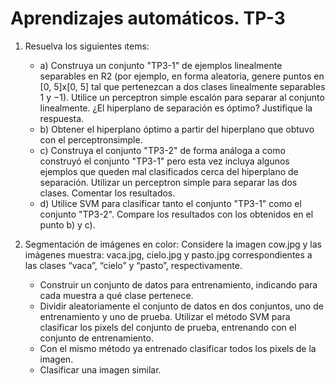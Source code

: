 # Aprendizajes automáticos. TP-3


1. Resuelva los siguientes ıtems:
    - a) Construya un conjunto "TP3-1" de ejemplos linealmente separables en R2 (por ejemplo, en forma aleatoria, genere puntos en 
    [0, 5]x[0, 5] tal que pertenezcan a dos clases linealmente separables 1 y −1). Utilice un perceptron simple escalón para separar al conjunto linealmente. ¿El hiperplano de separación es óptimo? Justifique la respuesta.
    - b) Obtener el hiperplano óptimo a partir del hiperplano que obtuvo con el perceptronsimple.
    - c) Construya el conjunto "TP3-2" de forma análoga a como construyó el conjunto "TP3-1" pero esta vez incluya algunos ejemplos que queden mal clasificados cerca del hiperplano de separación. Utilizar un perceptron simple para separar las dos clases. Comentar los resultados.
    - d) Utilice SVM para clasificar tanto el conjunto "TP3-1" como el conjunto "TP3-2". Compare los resultados con los obtenidos en el punto b) y c).

2. Segmentación de imágenes en color: Considere la imagen cow.jpg y las imágenes muestra: vaca.jpg, cielo.jpg y pasto.jpg correspondientes a las clases “vaca”, “cielo” y “pasto”, respectivamente.
    - Construir un conjunto de datos para entrenamiento, indicando para cada muestra a qué clase pertenece.
    - Dividir aleatoriamente el conjunto de datos en dos conjuntos, uno de entrenamiento y uno de prueba. Utilizar el método SVM para clasificar los pixels del conjunto de prueba, entrenando con el conjunto de entrenamiento.
    - Con el mismo método ya entrenado clasificar todos los pixels de la imagen. 
    - Clasificar una imagen similar.
